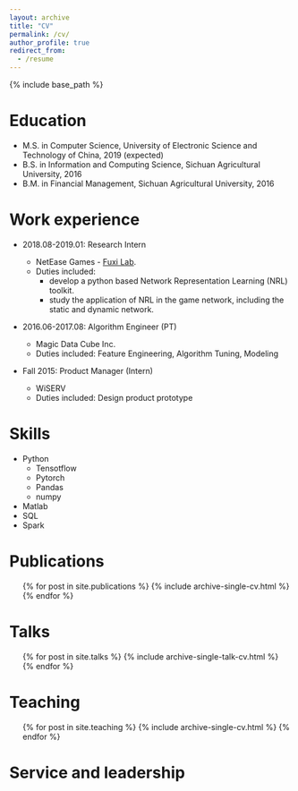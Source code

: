 ```yaml
---
layout: archive
title: "CV"
permalink: /cv/
author_profile: true
redirect_from:
  - /resume
---
```


{% include base_path %}

Education
======
* M.S. in Computer Science, University of Electronic Science and Technology of China, 2019 (expected)
* B.S. in Information and Computing Science, Sichuan Agricultural University, 2016
* B.M. in Financial Management, Sichuan Agricultural University, 2016


Work experience
======
* 2018.08-2019.01: Research Intern
  * NetEase Games - [Fuxi Lab](https://fuxi.163.com/en/).
  * Duties included: 
    * develop a python based Network Representation Learning (NRL) toolkit.
    * study the application of NRL in the game network, including the static and dynamic network. 
  
  
* 2016.06-2017.08: Algorithm Engineer (PT)
  * Magic Data Cube Inc.
  * Duties included: Feature Engineering, Algorithm Tuning, Modeling

* Fall 2015: Product Manager (Intern)
  * WiSERV
  * Duties included: Design product prototype
  
Skills
======
* Python
  * Tensotflow
  * Pytorch
  * Pandas
  * numpy
* Matlab
* SQL
* Spark

Publications
======
  <ul>{% for post in site.publications %}
    {% include archive-single-cv.html %}
  {% endfor %}</ul>
  
Talks
======
  <ul>{% for post in site.talks %}
    {% include archive-single-talk-cv.html %}
  {% endfor %}</ul>

Teaching
======
  <ul>{% for post in site.teaching %}
    {% include archive-single-cv.html %}
  {% endfor %}</ul>
  
Service and leadership
======
